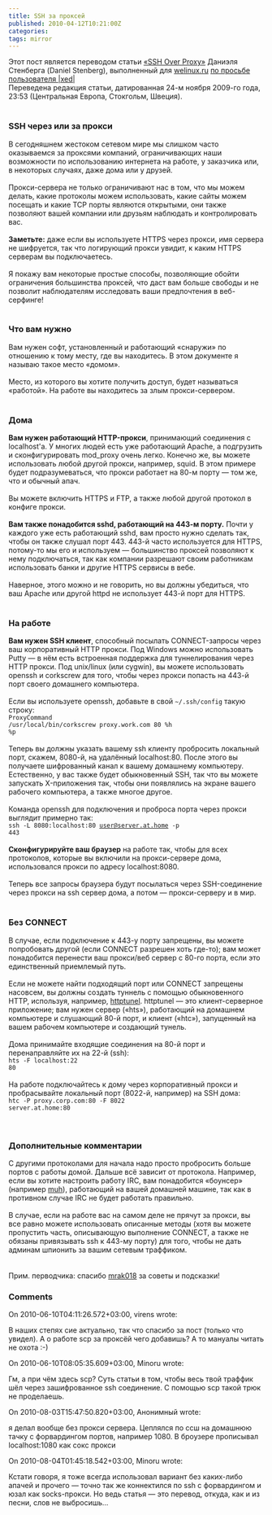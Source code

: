 ```yaml
---
title: SSH за проксей
published: 2010-04-12T10:21:00Z
categories: 
tags: mirror
---
```


Этот пост является переводом статьи <a href="http://daniel.haxx.se/docs/sshproxy.html">«SSH Over Proxy»</a> Даниэля Стенберга (Daniel Stenberg), выполненный для <a href="http://welinux.ru">welinux.ru</a> <a href="http://welinux.ru/post/2664/#cmnt48772">по просьбе пользователя |xed|</a><br />Переведена редакция статьи, датированная 24-м ноября 2009-го года, 23:53 (Центральная Европа, Стокгольм, Швеция).<br /><a name='more'></a><br /><h3>SSH через или за прокси</h3>В сегодняшнем жестоком сетевом мире мы слишком часто оказываемся за проксями компаний, ограничивающих наши возможности по использованию интернета на работе, у заказчика или, в некоторых случаях, даже дома или у друзей.<br /><br />Прокси-сервера не только ограничивают нас в том, что мы можем делать, какие протоколы можем использовать, какие сайты можем посещать и какие TCP порты являются открытыми, они также позволяют вашей компании или друзьям наблюдать и контролировать вас.<br /><br /><b>Заметьте:</b> даже если вы используете HTTPS через прокси, имя сервера не шифруется, так что логирующий прокси увидит, к каким HTTPS серверам вы подключаетесь.<br /><br />Я покажу вам некоторые простые способы, позволяющие обойти ограничения большинства проксей, что даст вам больше свободы и не позволит наблюдателям исследовать ваши предпочтения в веб-серфинге!<br /><br /><h3>Что вам нужно</h3>Вам нужен софт, установленный и работающий «снаружи» по отношению к тому месту, где вы находитесь. В этом документе я называю такое место «домом».<br /><br />Место, из которого вы хотите получить доступ, будет называться «работой». На работе вы находитесь за злым прокси-сервером.<br /><br /><h3>Дома</h3><b>Вам нужен работающий HTTP-прокси</b>, принимающий соединения с localhost'а. У многих людей есть уже работающий Apache, а подгрузить и сконфигурировать mod_proxy очень легко. Конечно же, вы можете использовать любой другой прокси, например, squid. В этом примере будет подразумеваться, что прокси работает на 80-м порту — том же, что и обычный апач.<br /><br />Вы можете включить HTTPS и FTP, а также любой другой протокол в конфиге прокси.<br /><br /><b>Вам также понадобится sshd, работающий на 443-м порту.</b> Почти у каждого уже есть работающий sshd, вам просто нужно сделать так, чтобы он также слушал порт 443. 443-й часто используется для HTTPS, потому-то мы его и используем — большинство проксей позволяют к нему подключаться, так как компании разрешают своим работникам использовать банки и другие HTTPS сервисы в вебе.<br /><br />Наверное, этого можно и не говорить, но вы должны убедиться, что ваш Apache или другой httpd не использует 443-й порт для HTTPS.<br /><br /><h3>На работе</h3><b>Вам нужен SSH клиент</b>, способный посылать CONNECT-запросы через ваш корпоративный HTTP прокси. Под Windows можно использовать Putty — в нём есть встроенная поддержка для туннелирования через HTTP прокси. Под unix/linux (или cygwin), вы можете использовать openssh и corkscrew для того, чтобы через прокси попасть на 443-й порт своего домашнего компьютера.<br /><br />Если вы используете openssh, добавьте в свой <code>~/.ssh/config</code> такую строку:<br /><div class="code"><code>ProxyCommand /usr/local/bin/corkscrew proxy.work.com 80 %h %p</code></div><br />Теперь вы должны указать вашему ssh клиенту пробросить локальный порт, скажем, 8080-й, на удалённый localhost:80. После этого вы получаете шифрованный канал к вашему домашнему компьютеру. Естественно, у вас также будет обыкновенный SSH, так что вы можете запускать X-приложения так, чтобы они появлялись на экране вашего рабочего компьютера, а также многое другое.<br /><br />Команда openssh для подключения и проброса порта через прокси выглядит примерно так:<br /><div class="code"><code>ssh -L 8080:localhost:80 user@server.at.home -p 443</code></div><br /><b>Сконфигурируйте ваш браузер</b> на работе так, чтобы для всех протоколов, которые вы включили на прокси-сервере дома, использовался прокси по адресу localhost:8080.<br /><br />Теперь все запросы браузера будут посылаться через SSH-соединение через прокси на ssh сервер дома, а потом — прокси-серверу и в мир.<br /><br /><h3>Без CONNECT</h3>В случае, если подключение к 443-у порту запрещены, вы можете попробовать другой (если CONNECT разрешен хоть где-то); вам может понадобится перенести ваш прокси/веб сервер с 80-го порта, если это единственный приемлемый путь.<br /><br />Если не можете найти подходящий порт или CONNECT запрещены насовсем, вы должны создать туннель с помощью обыкновенного HTTP, используя, например, <a href="http://www.nocrew.org/software/httptunnel.html">httptunel</a>. httptunel — это клиент-серверное приложение; вам нужен сервер («hts»), работающий на домашнем компьютере и слушающий 80-й порт, и клиент («htc»), запущенный на вашем рабочем компьютере и создающий тунель.<br /><br />Дома принимайте входящие соединения на 80-й порт и перенаправляйте их на 22-й (ssh):<br /><code>hts -F localhost:22 80</code><br /><br />На работе подключайтесь к дому через корпоративный прокси и пробрасывайте локальный порт (8022-й, например) на SSH дома:<br /><div class="code"><code>htc -P proxy.corp.com:80 -F 8022 server.at.home:80</code></div><br /><br /><h3>Дополнительные комментарии</h3>С другими протоколами для начала надо просто пробросить больше портов с работы домой. Дальше всё зависит от протокола. Например, если вы хотите настроить работу IRC, вам понадобится «боунсер» (например <a href="http://muh.sf.net/">muh</a>), работающий на вашей домашней машине, так как в противном случае IRC не будет работать правильно.<br /><br />В случае, если на работе вас на самом деле не прячут за прокси, вы все равно можете использовать описанные методы (хотя вы можете пропустить часть, описывающую выполнение CONNECT, а также не обязаны привязывать ssh к 443-му порту) для того, чтобы не дать админам шпионить за вашим сетевым траффиком.<br /><br /><br />Прим. перводчика: спасибо <a href="http://welinux.ru/user/mrak018/">mrak018</a> за советы и подсказки!

<h3 id='hakyll-convert-comments-title'>Comments</h3>
<div class='hakyll-convert-comment'>
<p class='hakyll-convert-comment-date'>On 2010-06-10T04:11:26.572+03:00, virens wrote:</p>
<p class='hakyll-convert-comment-body'>
В наших степях сие актуально, так что спасибо за пост (только что увидел). А о работе scp за проксёй чего добавишь? А то мануалы читать не охота :-)
</p>
</div>

<div class='hakyll-convert-comment'>
<p class='hakyll-convert-comment-date'>On 2010-06-10T08:05:35.609+03:00, Minoru wrote:</p>
<p class='hakyll-convert-comment-body'>
Гм, а при чём здесь scp? Суть статьи в том, чтобы весь твой траффик шёл через зашифрованное ssh соединение. С помощью scp такой трюк не проделаешь.
</p>
</div>

<div class='hakyll-convert-comment'>
<p class='hakyll-convert-comment-date'>On 2010-08-03T15:47:50.820+03:00, Анонимный wrote:</p>
<p class='hakyll-convert-comment-body'>
я делал вообще без прокси сервера. Цеплялся по ссш на домашнюю тачку с форвардингом портов, например 1080. В броузере прописывал localhost:1080 как сокс прокси
</p>
</div>

<div class='hakyll-convert-comment'>
<p class='hakyll-convert-comment-date'>On 2010-08-04T01:45:18.542+03:00, Minoru wrote:</p>
<p class='hakyll-convert-comment-body'>
Кстати говоря, я тоже всегда использовал вариант без каких-либо апачей и прочего — точно так же коннектился по ssh с форвардингом и юзал как socks-прокси. Но ведь статья — это перевод, откуда, как и из песни, слов не выбросишь…
</p>
</div>



